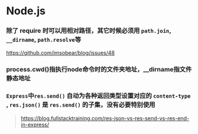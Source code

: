 # Node.js

### 除了 require 时可以用相对路径，其它时候必须用 `path.join`, `__dirname`, `path.resolve`等

https://github.com/imsobear/blog/issues/48

### process.cwd()指执行node命令时的文件夹地址，__dirname指文件静态地址

### `Express`中`res.send()` 自动为各种返回类型设置对应的 `content-type` ,  `res.json()` 是 `res.send()` 的子集，没有必要特别使用

> https://blog.fullstacktraining.com/res-json-vs-res-send-vs-res-end-in-express/
